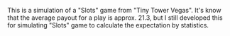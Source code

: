 This is a simulation of a "Slots" game from "Tiny Tower Vegas". It's know that the average payout for a play is approx. 21.3, but I still developed this for simulating "Slots" game to calculate the expectation by statistics.
